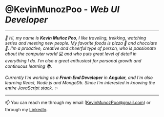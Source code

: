 #  @KevinMunozPoo - _Web UI Developer_
_______________________________________

*👋 Hi, my name is **Kevin Muñoz Poo**, I like traveling, trekking, watching series and meeting new people. My favorite foods is pizza 🍕 and chocolate 🍫. I'm a proactive, creative and cheerful type of person, who is passionate about the computer world 💻 and who puts great level of detail in everything I do. I'm olso a great enthusiast for personal growth and continuous learning 📚.*

*Currently I'm working as a **Front-End Developer** in **Angular**, and I'm also learning React, Node.js and MongoDb. Since I'm interested in knowing the entire JavaScript stack. ✨*
_______________________________________

📫 You can reach me through my email (KevinMunozPoo@gmail.com) or through my [LinkedIn](https://linkedin.com/in/kevin-munoz-poo).
